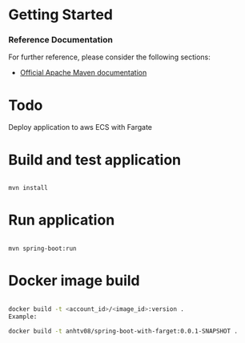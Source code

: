 # Getting Started

### Reference Documentation
For further reference, please consider the following sections:

* [Official Apache Maven documentation](https://maven.apache.org/guides/index.html)

Todo
========================
Deploy application to aws ECS with Fargate


Build and test application
==========================

 ```bash
 
 mvn install


```

Run application
=================

```bash

mvn spring-boot:run
```

Docker image build
===================

```bash

docker build -t <account_id>/<image_id>:version .
Example:

docker build -t anhtv08/spring-boot-with-farget:0.0.1-SNAPSHOT .

```








